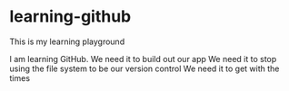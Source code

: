 # learning-github
This is my learning playground

I am learning GitHub. 
We need it to build out our app
We need it to stop using the file system to be our version control
We need it to get with the times
